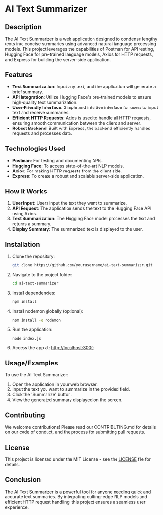 # AI Text Summarizer

## Description
The AI Text Summarizer is a web application designed to condense lengthy texts into concise summaries using advanced natural language processing models. This project leverages the capabilities of Postman for API testing, Hugging Face for pre-trained language models, Axios for HTTP requests, and Express for building the server-side application.

## Features
- **Text Summarization**: Input any text, and the application will generate a brief summary.
- **API Integration**: Utilize Hugging Face's pre-trained models to ensure high-quality text summarization.
- **User-Friendly Interface**: Simple and intuitive interface for users to input text and receive summaries.
- **Efficient HTTP Requests**: Axios is used to handle all HTTP requests, ensuring smooth communication between the client and server.
- **Robust Backend**: Built with Express, the backend efficiently handles requests and processes data.

## Technologies Used
- **Postman**: For testing and documenting APIs.
- **Hugging Face**: To access state-of-the-art NLP models.
- **Axios**: For making HTTP requests from the client side.
- **Express**: To create a robust and scalable server-side application.

## How It Works
1. **User Input**: Users input the text they want to summarize.
2. **API Request**: The application sends the text to the Hugging Face API using Axios.
3. **Text Summarization**: The Hugging Face model processes the text and returns a summary.
4. **Display Summary**: The summarized text is displayed to the user.

## Installation
1. Clone the repository:
   ```bash
   git clone https://github.com/yourusername/ai-text-summarizer.git
   ```
2. Navigate to the project folder:
   ```bash
   cd ai-text-summarizer
   ```
3. Install dependencies:
   ```bash
   npm install
   ```
4. Install nodemon globally (optional):
   ```bash
   npm install -g nodemon
   ```
5. Run the application:
   ```bash
   node index.js
   ```
6. Access the app at: [http://localhost:3000](http://localhost:3000)

## Usage/Examples
To use the AI Text Summarizer:
1. Open the application in your web browser.
2. Input the text you want to summarize in the provided field.
3. Click the 'Summarize' button.
4. View the generated summary displayed on the screen.

## Contributing
We welcome contributions! Please read our [CONTRIBUTING.md](CONTRIBUTING.md) for details on our code of conduct, and the process for submitting pull requests.

## License
This project is licensed under the MIT License - see the [LICENSE](LICENSE) file for details.

## Conclusion
The AI Text Summarizer is a powerful tool for anyone needing quick and accurate text summaries. By integrating cutting-edge NLP models and efficient HTTP request handling, this project ensures a seamless user experience.
